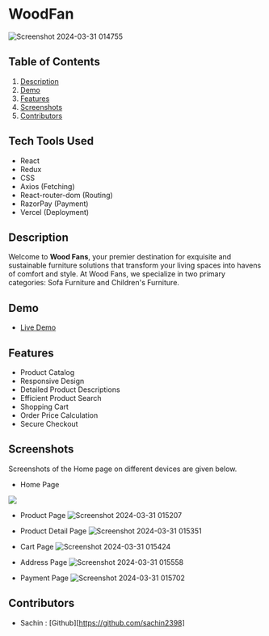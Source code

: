 # WoodFan


![Screenshot 2024-03-31 014755](https://github.com/Rishi8789/WoodFan/assets/102457193/d9d08bc3-1658-4e70-a2ff-5f2eac054fbe)


## Table of Contents

1. [Description](#description)
2. [Demo](#demo)
3. [Features](#features)
4. [Screenshots](#screenshots)
5. [Contributors](#authors)

## Tech Tools Used

- React
- Redux
- CSS
- Axios (Fetching)
- React-router-dom (Routing)
- RazorPay (Payment)
- Vercel (Deployment)

## Description

Welcome to <b>Wood Fans</b>, your premier destination for exquisite and sustainable furniture solutions that transform your living spaces into havens of comfort and style. At Wood Fans, we specialize in two primary categories: Sofa Furniture and Children's Furniture.

## Demo

- [Live Demo](https://wood-fans-team.vercel.app/)

## Features

- Product Catalog
- Responsive Design
- Detailed Product Descriptions
- Efficient Product Search
- Shopping Cart
- Order Price Calculation
- Secure Checkout

## Screenshots

Screenshots of the Home page on different devices are given below.

- Home Page
<div>
<img src="![Screenshot 2024-03-31 020808](https://github.com/Rishi8789/WoodFan/assets/102457193/cea9e076-86aa-44ce-9038-d3081d860569)
"/>
  
</div>

- Product Page 
![Screenshot 2024-03-31 015207](https://github.com/Rishi8789/WoodFan/assets/102457193/634e2924-1cd0-4b12-9ee4-bd488e40588e)

- Product Detail Page
![Screenshot 2024-03-31 015351](https://github.com/Rishi8789/WoodFan/assets/102457193/107b777f-6b60-427e-8980-5fba6b9a5eb1)

- Cart Page 
![Screenshot 2024-03-31 015424](https://github.com/Rishi8789/WoodFan/assets/102457193/4b9a2daa-dc12-4169-a615-016c932bd62d)

- Address Page
![Screenshot 2024-03-31 015558](https://github.com/Rishi8789/WoodFan/assets/102457193/af7ad525-4395-48cb-806e-f8607f68c885)

- Payment Page 
![Screenshot 2024-03-31 015702](https://github.com/Rishi8789/WoodFan/assets/102457193/21a4c2fd-3203-4dee-ad07-44c262898ea1)


## Contributors

- Sachin : [Github][https://github.com/sachin2398]


